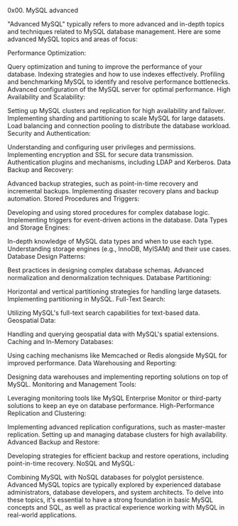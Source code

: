 0x00. MySQL advanced

"Advanced MySQL" typically refers to more advanced and in-depth topics and techniques related to MySQL database management. Here are some advanced MySQL topics and areas of focus:

Performance Optimization:

Query optimization and tuning to improve the performance of your database.
Indexing strategies and how to use indexes effectively.
Profiling and benchmarking MySQL to identify and resolve performance bottlenecks.
Advanced configuration of the MySQL server for optimal performance.
High Availability and Scalability:

Setting up MySQL clusters and replication for high availability and failover.
Implementing sharding and partitioning to scale MySQL for large datasets.
Load balancing and connection pooling to distribute the database workload.
Security and Authentication:

Understanding and configuring user privileges and permissions.
Implementing encryption and SSL for secure data transmission.
Authentication plugins and mechanisms, including LDAP and Kerberos.
Data Backup and Recovery:

Advanced backup strategies, such as point-in-time recovery and incremental backups.
Implementing disaster recovery plans and backup automation.
Stored Procedures and Triggers:

Developing and using stored procedures for complex database logic.
Implementing triggers for event-driven actions in the database.
Data Types and Storage Engines:

In-depth knowledge of MySQL data types and when to use each type.
Understanding storage engines (e.g., InnoDB, MyISAM) and their use cases.
Database Design Patterns:

Best practices in designing complex database schemas.
Advanced normalization and denormalization techniques.
Database Partitioning:

Horizontal and vertical partitioning strategies for handling large datasets.
Implementing partitioning in MySQL.
Full-Text Search:

Utilizing MySQL's full-text search capabilities for text-based data.
Geospatial Data:

Handling and querying geospatial data with MySQL's spatial extensions.
Caching and In-Memory Databases:

Using caching mechanisms like Memcached or Redis alongside MySQL for improved performance.
Data Warehousing and Reporting:

Designing data warehouses and implementing reporting solutions on top of MySQL.
Monitoring and Management Tools:

Leveraging monitoring tools like MySQL Enterprise Monitor or third-party solutions to keep an eye on database performance.
High-Performance Replication and Clustering:

Implementing advanced replication configurations, such as master-master replication.
Setting up and managing database clusters for high availability.
Advanced Backup and Restore:

Developing strategies for efficient backup and restore operations, including point-in-time recovery.
NoSQL and MySQL:

Combining MySQL with NoSQL databases for polyglot persistence.
Advanced MySQL topics are typically explored by experienced database administrators, database developers, and system architects. To delve into these topics, it's essential to have a strong foundation in basic MySQL concepts and SQL, as well as practical experience working with MySQL in real-world applications.
